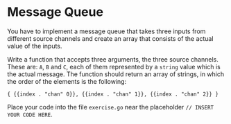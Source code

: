 # Message Queue

You have to implement a message queue that takes three inputs from different source channels and create an array that consists of the actual value of the inputs.

Write a function that accepts three arguments, the three source channels. These are: `A`, `B` and `C`, each of them represented by a `string` value which is the actual message. The function should return an array of strings, in which the order of the elements is the following:

`{ {{index . "chan" 0}}, {{index . "chan" 1}}, {{index . "chan" 2}} }`

Place your code into the file `exercise.go` near the placeholder `// INSERT YOUR CODE HERE`.
